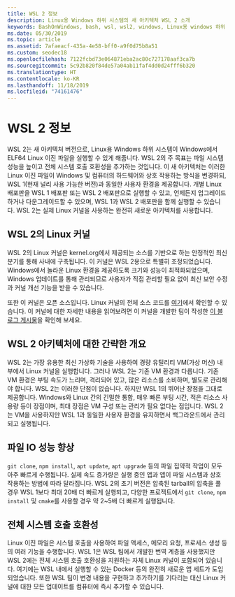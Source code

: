 ```yaml
---
title: WSL 2 정보
description: Linux용 Windows 하위 시스템의 새 아키텍처 WSL 2 소개
keywords: BashOnWindows, bash, wsl, wsl2, windows, Linux용 windows 하위 시스템, windowssubsystem, ubuntu, debian, suse, windows 10, 설치
ms.date: 05/30/2019
ms.topic: article
ms.assetid: 7afaeacf-435a-4e58-bff0-a9f0d75b8a51
ms.custom: seodec18
ms.openlocfilehash: 7122fcbd73e064871eba2ac80c727178aaf3ca7b
ms.sourcegitcommit: 5c92b820f84de57a04ab11faf4dd0d24fff6b320
ms.translationtype: HT
ms.contentlocale: ko-KR
ms.lasthandoff: 11/18/2019
ms.locfileid: "74161476"
---
```

# <a name="about-wsl-2"></a>WSL 2 정보

WSL 2는 새 아키텍처 버전으로, Linux용 Windows 하위 시스템이 Windows에서 ELF64 Linux 이진 파일을 실행할 수 있게 해줍니다. WSL 2의 주 목표는 파일 시스템 성능을 높이고 전체 시스템 호출 호환성을 추가하는 것입니다. 이 새 아키텍처는 이러한 Linux 이진 파일이 Windows 및 컴퓨터의 하드웨어와 상호 작용하는 방식을 변경하되, WSL 1(현재 널리 사용 가능한 버전)과 동일한 사용자 환경을 제공합니다. 개별 Linux 배포판을 WSL 1 배포판 또는 WSL 2 배포판으로 실행할 수 있고, 언제든지 업그레이드하거나 다운그레이드할 수 있으며, WSL 1과 WSL 2 배포판을 함께 실행할 수 있습니다. WSL 2는 실제 Linux 커널을 사용하는 완전히 새로운 아키텍처를 사용합니다.

## <a name="linux-kernel-in-wsl-2"></a>WSL 2의 Linux 커널

WSL 2의 Linux 커널은 kernel.org에서 제공되는 소스를 기반으로 하는 안정적인 최신 분기를 통해 사내에 구축됩니다. 이 커널은 WSL 2용으로 특별히 조정되었습니다. Windows에서 놀라운 Linux 환경을 제공하도록 크기와 성능이 최적화되었으며, Windows 업데이트를 통해 관리되므로 사용자가 직접 관리할 필요 없이 최신 보안 수정과 커널 개선 기능을 받을 수 있습니다.

또한 이 커널은 오픈 소스입니다. Linux 커널의 전체 소스 코드를 [여기](https://github.com/microsoft/WSL2-Linux-Kernel)에서 확인할 수 있습니다. 이 커널에 대한 자세한 내용을 읽어보려면 이 커널을 개발한 팀이 작성한 [이 블로그 게시물](https://devblogs.microsoft.com/commandline/shipping-a-linux-kernel-with-windows/)을 확인해 보세요.

## <a name="brief-overview-of-the-wsl-2-architecture"></a>WSL 2 아키텍처에 대한 간략한 개요

WSL 2는 가장 유용한 최신 가상화 기술을 사용하여 경량 유틸리티 VM(가상 머신) 내부에서 Linux 커널을 실행합니다. 그러나 WSL 2는 기존 VM 환경과 다릅니다. 기존 VM 환경은 부팅 속도가 느리며, 격리되어 있고, 많은 리소스를 소비하며, 별도로 관리해야 합니다. WSL 2는 이러한 단점이 없습니다. 하지만 WSL 1의 뛰어난 장점을 그대로 제공합니다. Windows와 Linux 간의 긴밀한 통합, 매우 빠른 부팅 시간, 적은 리소스 사용량 등이 장점이며, 최대 장점은 VM 구성 또는 관리가 필요 없다는 점입니다. WSL 2는 VM을 사용하지만 WSL 1과 동일한 사용자 환경을 유지하면서 백그라운드에서 관리되고 실행됩니다.

## <a name="increased-file-io-performance"></a>파일 IO 성능 향상

`git clone`, `npm install`, `apt update`, `apt upgrade` 등의 파일 집약적 작업이 모두 아주 빠르게 수행됩니다. 실제 속도 증가량은 실행 중인 앱과 앱이 파일 시스템과 상호 작용하는 방법에 따라 달라집니다. WSL 2의 초기 버전은 압축된 tarball의 압축을 풀 경우 WSL 1보다 최대 20배 더 빠르게 실행되고, 다양한 프로젝트에서 `git clone`, `npm install` 및 `cmake`를 사용할 경우 약 2~5배 더 빠르게 실행됩니다.

## <a name="full-system-call-compatibility"></a>전체 시스템 호출 호환성

Linux 이진 파일은 시스템 호출을 사용하여 파일 액세스, 메모리 요청, 프로세스 생성 등의 여러 기능을 수행합니다. WSL 1은 WSL 팀에서 개발한 번역 계층을 사용했지만 WSL 2에는 전체 시스템 호출 호환성을 지원하는 자체 Linux 커널이 포함되어 있습니다. 여기에는 WSL 내에서 실행할 수 있는 Docker 등의 완전히 새로운 앱 세트가 도입되었습니다. 또한 WSL 팀이 변경 내용을 구현하고 추가하기를 기다리는 대신 Linux 커널에 대한 모든 업데이트를 컴퓨터에 즉시 추가할 수 있습니다.